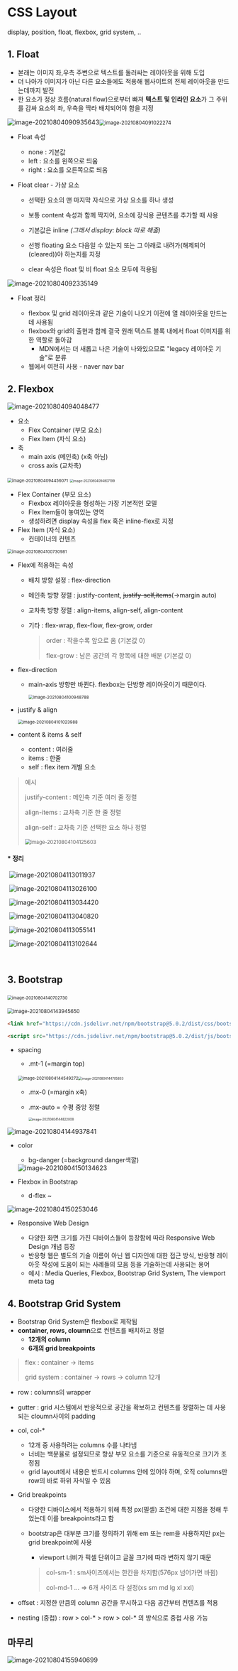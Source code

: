 # CSS Layout

display, position, float, flexbox, grid system, ..

## 1. Float

* 본래는 이미지 좌,우측 주변으로 텍스트를 둘러싸는 레이아웃을 위해 도입
* 더 나아가 이미지가 아닌 다른 요소들에도 적용해 웹사이트의 전체 레이아웃을 만드는데까지 발전
* 한 요소가 정상 흐름(natural flow)으로부터 빠져 **텍스트 및 인라인 요소**가 그 주위를 감싸 요소의 좌, 우측을 딱라 배치되어야 함을 지정

![image-20210804090935643](md-images/image-20210804090935643.png)<img src="md-images/image-20210804091022274.png" alt="image-20210804091022274" style="zoom: 80%;" />

* Float 속성

  * none : 기본값
  * left : 요소를 왼쪽으로 띄움
  * right : 요소를 오른쪽으로 띄움

  

* Float clear  - 가상 요소

  * 선택한 요소의 맨 마지막 자식으로 가상 요소를 하나 생성
  * 보통 content 속성과 함께 짝지어, 요소에 장식용 콘텐츠를 추가할 때 사용
  * 기본값은 inline *(그래서  display: block 따로 해줌)*

  * 선행 floating 요소 다음일 수 있는지 또는 그 아래로 내려가(해제되어(cleared))야 하는지를 지정
  * clear 속성은 float 및 비 float 요소 모두에 적용됨

![image-20210804092335149](md-images/image-20210804092335149.png)



* Float 정리

  * flexbox 및 grid 레이아웃과 같은 기술이 나오기 이전에 열 레이아웃을 만드는데 사용됨
  * flexbox와 grid의 출현과 함께 결국 원래 텍스트 블록 내에서 float 이미지를 위한 역할로 돌아감
    * MDN에서는 더 새롭고 나은 기술이 나와있으므로 "legacy 레이아웃 기술"로 분류

  - 웹에서 여전히 사용 - naver nav bar





## 2. Flexbox

![image-20210804094048477](md-images/image-20210804094048477.png)

* 요소
  * Flex Container (부모 요소)
  * Flex Item (자식 요소)
* 축
  * main axis (메인축) (x축 아님)
  * cross axis (교차축)

<img src="md-images/image-20210804094456071.png" alt="image-20210804094456071" style="zoom: 67%;" />

<img src="md-images/image-20210804094807199.png" alt="image-20210804094807199" style="zoom:50%;" />

* Flex Container (부모 요소)
  * Flexbox 레이아웃을 형성하는 가장 기본적인 모델
  * Flex Item들이 놓여있는 영역
  * 생성하려면 display 속성을 flex 혹은 inline-flex로 지정
* Flex Item (자식 요소)
  * 컨테이너의 컨텐츠

<img src="md-images/image-20210804100730981.png" alt="image-20210804100730981" style="zoom:67%;" />

* Flex에 적용하는 속성

  * 배치 방향 설정 : flex-direction

  * 메인축 방향 정렬 : justify-content, ~~justify-self,items~~(->margin auto)

  * 교차축 방향 정렬 : align-items, align-self, align-content

  * 기타 : flex-wrap, flex-flow, flex-grow, order

    > order : 작을수록 앞으로 옴 (기본값 0)
    >
    > flex-grow : 남은 공간의 각 항목에 대한 배분 (기본값 0)



* flex-direction

  * main-axis 방향만 바뀐다. flexbox는 단방향 레이아웃이기 때문이다.

    <img src="md-images/image-20210804100948788.png" alt="image-20210804100948788" style="zoom:67%;" />

* justify & align

  <img src="md-images/image-20210804101023988.png" alt="image-20210804101023988" style="zoom:67%;" />

* content & items & self
  * content : 여러줄
  * items : 한줄
  * self : flex item 개별 요소

> 예시
>
> justify-content : 메인축 기준 여러 줄 정렬
>
> align-items : 교차축 기준 한 줄 정렬
>
> align-self : 교차축 기준 선택한 요소 하나 정렬
>
> ​	<img src="md-images/image-20210804104125603.png" alt="image-20210804104125603" style="zoom: 80%;" />



#### * 정리

​	![image-20210804113011937](md-images/image-20210804113011937.png)

​	![image-20210804113026100](md-images/image-20210804113026100.png)

​	![image-20210804113034420](md-images/image-20210804113034420.png)

​	![image-20210804113040820](md-images/image-20210804113040820.png)

​	![image-20210804113055141](md-images/image-20210804113055141.png)

​	![image-20210804113102644](md-images/image-20210804113102644.png)

​	



## 3. Bootstrap

​	<img src="md-images/image-20210804140702730.png" alt="image-20210804140702730" style="zoom: 67%;" />

​	<img src="md-images/image-20210804143945650.png" alt="image-20210804143945650" style="zoom:80%;" />

```html
<link href="https://cdn.jsdelivr.net/npm/bootstrap@5.0.2/dist/css/bootstrap.min.css" rel="stylesheet" integrity="sha384-EVSTQN3/azprG1Anm3QDgpJLIm9Nao0Yz1ztcQTwFspd3yD65VohhpuuCOmLASjC" crossorigin="anonymous">

<script src="https://cdn.jsdelivr.net/npm/bootstrap@5.0.2/dist/js/bootstrap.bundle.min.js" integrity="sha384-MrcW6ZMFYlzcLA8Nl+NtUVF0sA7MsXsP1UyJoMp4YLEuNSfAP+JcXn/tWtIaxVXM" crossorigin="anonymous"></script>

```



* spacing 

  * .mt-1 (=margin top)

  ​	<img src="md-images/image-20210804144549272.png" alt="image-20210804144549272" style="zoom:67%;" /><img src="md-images/image-20210804144705833.png" alt="image-20210804144705833" style="zoom:50%;" />
  * .mx-0  (=margin x축)

  * .mx-auto = 수평 중앙 정렬

    <img src="md-images/image-20210804144822008.png" alt="image-20210804144822008" style="zoom:50%;" />

![image-20210804144937841](md-images/image-20210804144937841.png)



* color

  * bg-danger (=background danger색깔)

  <img src="md-images/image-20210804150134623.png" alt="image-20210804150134623"  />



* Flexbox in Bootstrap
  * d-flex ~

![image-20210804150253046](md-images/image-20210804150253046.png)



* Responsive Web Design

  * 다양한 화면 크기를 가진 디바이스들이 등장함에 따라 Responsive Web Design 개념 등장
  * 반응형 웹은 별도의 기술 이름이 아닌 웹 디자인에 대한 접근 방식, 반응형 레이아웃 작성에 도움이 되는 사례들의 모음 등을 기술하는데 사용되는 용어
  * 예시 : Media Queries, Flexbox, Bootstrap Grid System, The viewport meta tag

  



## 4. Bootstrap Grid System

* Bootstrap Grid System은 flexbox로 제작됨
* **container, rows, cloumn**으로 컨텐츠를 배치하고 정렬
  * **12개의 column**
  * **6개의 grid breakpoints**

> flex : container -> items
>
> grid system : container -> rows -> column 12개



* row : columns의 wrapper
* gutter : grid 시스템에서 반응적으로 공간을 확보하고 컨텐츠를 정렬하는 데 사용되는 cloumn사이의 padding
* col, col-* 
  * 12개 중 사용하려는 columns 수를 나타냄
  * 너비는 백분율로 설정되므로 항상 부모 요소를 기준으로 유동적으로 크기가 조정됨
  * grid layout에서 내용은 반드시 columns 안에 있어야 하며, 오직 columns만 row의 바로 하위 자식일 수 있음

* Grid breakpoints

  * 다양한 디바이스에서 적용하기 위해 특정 px(필셀) 조건에 대한 지점을 정해 두었는데 이를 breakpoints라고 함

  * bootstrap은 대부분 크기를 정의하기 위해 em 또는 rem을 사용하지만 px는 grid breakpoint에 사용

    * viewport 너비가 픽셀 단위이고 글꼴 크기에 따라 변하지 않기 때문

    > col-sm-1 : sm사이즈에서는 한칸을 차지함(576px 넘어가면 바뀜)
    >
    > col-md-1 ... => 6개 사이즈 다 설정(xs sm md lg xl xxl)

* offset : 지정한 만큼의 column 공간을 무시하고 다음 공간부터 컨텐츠를 적용
* nesting (중첩) : row > col-* > row > col-* 의 방식으로 중첩 사용 가능





## 마무리

![image-20210804155940699](md-images/image-20210804155940699.png)













